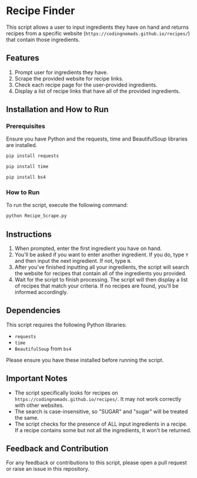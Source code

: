 # Recipe Finder

This script allows a user to input ingredients they have on hand and returns recipes from a specific website (`https://codingnomads.github.io/recipes/`) that contain those ingredients.

## Features

1. Prompt user for ingredients they have.
2. Scrape the provided website for recipe links.
3. Check each recipe page for the user-provided ingredients.
4. Display a list of recipe links that have all of the provided ingredients.

## Installation and How to Run

### Prerequisites

Ensure you have Python and the requests, time and BeautifulSoup libraries are installed.

```bash
pip install requests
```

```bash
pip install time
```

```bash
pip install bs4
```

### How to Run 

To run the script, execute the following command:

```bash
python Recipe_Scrape.py
```

## Instructions

1. When prompted, enter the first ingredient you have on hand.
2. You'll be asked if you want to enter another ingredient. If you do, type `Y` and then input the next ingredient. If not, type `N`.
3. After you've finished inputting all your ingredients, the script will search the website for recipes that contain all of the ingredients you provided.
4. Wait for the script to finish processing. The script will then display a list of recipes that match your criteria. If no recipes are found, you'll be informed accordingly.

## Dependencies

This script requires the following Python libraries:

- `requests`
- `time`
- `BeautifulSoup` from `bs4`

Please ensure you have these installed before running the script.

## Important Notes

- The script specifically looks for recipes on `https://codingnomads.github.io/recipes/`. It may not work correctly with other websites.
- The search is case-insensitive, so "SUGAR" and "sugar" will be treated the same.
- The script checks for the presence of ALL input ingredients in a recipe. If a recipe contains some but not all the ingredients, it won't be returned.

## Feedback and Contribution

For any feedback or contributions to this script, please open a pull request or raise an issue in this repository.



